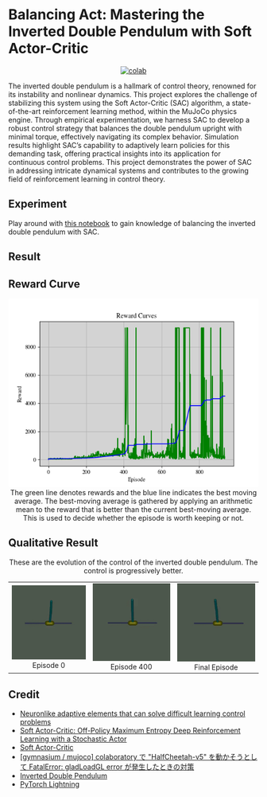 # Balancing Act: Mastering the Inverted Double Pendulum with Soft Actor-Critic

 <div align="center">
    <a href="https://colab.research.google.com/github/reshalfahsi/inverted-double-pendulum-sac/blob/master/Inverted_Double_Pendulum_SAC.ipynb"><img src="https://colab.research.google.com/assets/colab-badge.svg" alt="colab"></a>
    <br />
 </div>



The inverted double pendulum is a hallmark of control theory, renowned for its instability and nonlinear dynamics. This project explores the challenge of stabilizing this system using the Soft Actor-Critic (SAC) algorithm, a state-of-the-art reinforcement learning method, within the MuJoCo physics engine. Through empirical experimentation, we harness SAC to develop a robust control strategy that balances the double pendulum upright with minimal torque, effectively navigating its complex behavior. Simulation results highlight SAC’s capability to adaptively learn policies for this demanding task, offering practical insights into its application for continuous control problems. This project demonstrates the power of SAC in addressing intricate dynamical systems and contributes to the growing field of reinforcement learning in control theory.


## Experiment


Play around with [this notebook](https://github.com/reshalfahsi/inverted-double-pendulum-sac/blob/master/Inverted_Double_Pendulum_SAC.ipynb) to gain knowledge of balancing the inverted double pendulum with SAC.



## Result

## Reward Curve


<p align="center"> <img src="https://github.com/reshalfahsi/inverted-double-pendulum-sac/blob/master/assets/reward_curve.png" alt="reward_curve" > <br /> The green line denotes rewards and the blue line indicates the best moving average. The best-moving average is gathered by applying an arithmetic mean to the reward that is better than the current best-moving average. This is used to decide whether the episode is worth keeping or not. </p>


## Qualitative Result


<p align="center">
    These are the evolution of the control of the inverted double pendulum. The control is progressively better. 
</p>


<table>
    <tr>
        <td align="center"> 
            <img src="./assets/episode_0.gif">
            Episode 0
        </td>
        <td align="center"> 
            <img src="./assets/episode_400.gif">
            Episode 400
        </td>
        <td align="center"> 
            <img src="./assets/final_episode.gif">
            Final Episode
        </td>
    </tr>
</table>



## Credit

- [Neuronlike adaptive elements that can solve difficult learning control problems](https://ieeexplore.ieee.org/document/6313077)
- [Soft Actor-Critic: Off-Policy Maximum Entropy Deep Reinforcement Learning with a Stochastic Actor](https://arxiv.org/pdf/1801.01290)
- [Soft Actor-Critic](https://spinningup.openai.com/en/latest/algorithms/sac.html)
- [[gymnasium / mujoco] colaboratory で "HalfCheetah-v5" を動かそうとして FatalError: gladLoadGL error が発生したときの対策](https://qiita.com/siruku6/items/7545751b6f4d240427f6)
- [Inverted Double Pendulum](https://gymnasium.farama.org/environments/mujoco/inverted_double_pendulum/)
- [PyTorch Lightning](https://lightning.ai/docs/pytorch/latest/)
